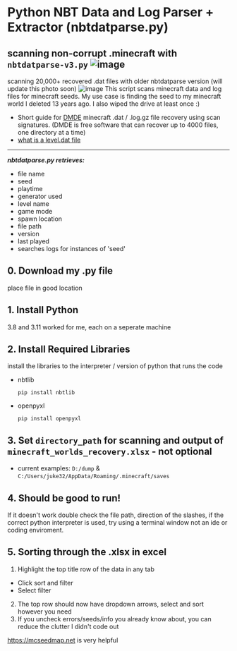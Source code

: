 # Python NBT Data and Log Parser + Extractor (nbtdatparse.py)
scanning non-corrupt .minecraft with `nbtdatparse-v3.py`
![image](https://github.com/user-attachments/assets/d951cda1-60af-4698-9817-965ed28cce9d)
----
scanning 20,000+ recovered .dat files with older nbtdatparse version (will update this photo soon)
![image](https://github.com/user-attachments/assets/99248ac3-c377-4b00-b10a-469248564737)
This script scans minecraft data and log files for minecraft seeds. My use case is finding the seed to my minecraft world I deleted 13 years ago. I also wiped the drive at least once :)

- Short guide for [DMDE](optionalDMDE/info.md) minecraft .dat / .log.gz file recovery using scan signatures.
(DMDE is free software that can recover up to 4000 files, one directory at a time)
- [what is a level.dat file](https://minecraft.wiki/w/Java_Edition_level_format#level.dat_format)
----
***nbtdatparse.py retrieves:***
- file name
- seed
- playtime
- generator used
- level name
- game mode
- spawn location
- file path
- version
- last played
- searches logs for instances of 'seed'

## 0. Download my .py file
place file in good location


## 1. Install Python
3.8 and 3.11 worked for me, each on a seperate machine



## 2. Install Required Libraries
install the libraries to the interpreter / version of python that runs the code
- nbtlib
   ```
   pip install nbtlib
   ```
- openpyxl
   ```
   pip install openpyxl
   ```

## 3. Set `directory_path` for scanning and output of `minecraft_worlds_recovery.xlsx` - not optional
- current examples: `D:/dump` & `C:/Users/juke32/AppData/Roaming/.minecraft/saves`  


## 4. Should be good to run!
If it doesn't work double check the file path, direction of the slashes, if the correct python interpreter is used, try using a terminal window not an ide or coding enviroment.

## 5. Sorting through the .xlsx in excel
1. Highlight the top title row of the data in any tab
- Click sort and filter
- Select filter
2. The top row should now have dropdown arrows, select and sort however you need
3. If you uncheck errors/seeds/info you already know about, you can reduce the clutter I didn't code out

https://mcseedmap.net is very helpful
